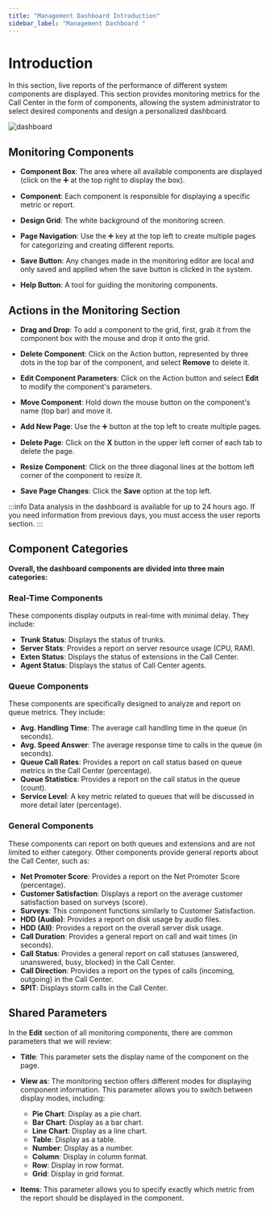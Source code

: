 ```yaml
---
title: "Management Dashboard Introduction"
sidebar_label: "Management Dashboard "
---
```


# Introduction

In this section, live reports of the performance of different system components are displayed. This section provides monitoring metrics for the Call Center in the form of components, allowing the system administrator to select desired components and design a personalized dashboard.

![dashboard](/img/simotel/dashboard.JPG)

## Monitoring Components

- **Component Box**: The area where all available components are displayed (click on the ➕ at the top right to display the box).
  
- **Component**: Each component is responsible for displaying a specific metric or report.
  
- **Design Grid**: The white background of the monitoring screen.
  
- **Page Navigation**: Use the ➕ key at the top left to create multiple pages for categorizing and creating different reports.
  
- **Save Button**: Any changes made in the monitoring editor are local and only saved and applied when the save button is clicked in the system.
  
- **Help Button**: A tool for guiding the monitoring components.

## Actions in the Monitoring Section

- **Drag and Drop**: To add a component to the grid, first, grab it from the component box with the mouse and drop it onto the grid.
  
- **Delete Component**: Click on the Action button, represented by three dots in the top bar of the component, and select **Remove** to delete it.
  
- **Edit Component Parameters**: Click on the Action button and select **Edit** to modify the component's parameters.
  
- **Move Component**: Hold down the mouse button on the component's name (top bar) and move it.
  
- **Add New Page**: Use the ➕ button at the top left to create multiple pages.
  
- **Delete Page**: Click on the **X** button in the upper left corner of each tab to delete the page.
  
- **Resize Component**: Click on the three diagonal lines at the bottom left corner of the component to resize it.
  
- **Save Page Changes**: Click the **Save** option at the top left.

:::info
Data analysis in the dashboard is available for up to 24 hours ago. If you need information from previous days, you must access the user reports section.
:::

## Component Categories

**Overall, the dashboard components are divided into three main categories:**

### Real-Time Components

These components display outputs in real-time with minimal delay. They include:

- **Trunk Status**: Displays the status of trunks.
- **Server Stats**: Provides a report on server resource usage (CPU, RAM).
- **Exten Status**: Displays the status of extensions in the Call Center.
- **Agent Status**: Displays the status of Call Center agents.

### Queue Components

These components are specifically designed to analyze and report on queue metrics. They include:

- **Avg. Handling Time**: The average call handling time in the queue (in seconds).
- **Avg. Speed Answer**: The average response time to calls in the queue (in seconds).
- **Queue Call Rates**: Provides a report on call status based on queue metrics in the Call Center (percentage).
- **Queue Statistics**: Provides a report on the call status in the queue (count).
- **Service Level**: A key metric related to queues that will be discussed in more detail later (percentage).

### General Components

These components can report on both queues and extensions and are not limited to either category. Other components provide general reports about the Call Center, such as:

- **Net Promoter Score**: Provides a report on the Net Promoter Score (percentage).
- **Customer Satisfaction**: Displays a report on the average customer satisfaction based on surveys (score).
- **Surveys**: This component functions similarly to Customer Satisfaction.
- **HDD (Audio)**: Provides a report on disk usage by audio files.
- **HDD (All)**: Provides a report on the overall server disk usage.
- **Call Duration**: Provides a general report on call and wait times (in seconds).
- **Call Status**: Provides a general report on call statuses (answered, unanswered, busy, blocked) in the Call Center.
- **Call Direction**: Provides a report on the types of calls (incoming, outgoing) in the Call Center.
- **SPIT**: Displays storm calls in the Call Center.

## Shared Parameters

In the **Edit** section of all monitoring components, there are common parameters that we will review:

- **Title**: This parameter sets the display name of the component on the page.

- **View as**: The monitoring section offers different modes for displaying component information. This parameter allows you to switch between display modes, including:
  - **Pie Chart**: Display as a pie chart.
  - **Bar Chart**: Display as a bar chart.
  - **Line Chart**: Display as a line chart.
  - **Table**: Display as a table.
  - **Number**: Display as a number.
  - **Column**: Display in column format.
  - **Row**: Display in row format.
  - **Grid**: Display in grid format.

- **Items**: This parameter allows you to specify exactly which metric from the report should be displayed in the component.